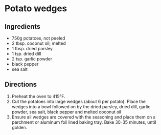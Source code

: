 # Potato wedges

## Ingredients

- 750g potatoes, not peeled
- 2 tbsp. coconut oil, melted
- 1 tbsp. dried parsley
- 1 tsp. dried dill
- 2 tsp. garlic powder
- black pepper
- sea salt

## Directions

1. Preheat the oven to 415°F.
2. Cut the potatoes into large wedges (about 6 per potato). Place the wedges into a bowl followed on by the dried parsley, dried dill, garlic powder, sea salt, black pepper and melted coconut oil
3. Ensure all wedges are covered with the seasoning and place them on a parchment or aluminum foil lined baking tray. Bake 30-35 minutes, until golden.
